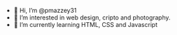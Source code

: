 - 👋 Hi, I’m @pmazzey31
- 👀 I’m interested in web design, cripto and photography.
- 🌱 I’m currently learning HTML, CSS and Javascript

<!---
pmazzey31/pmazzey31 is a ✨ special ✨ repository because its `README.md` (this file) appears on your GitHub profile.
You can click the Preview link to take a look at your changes.
--->
